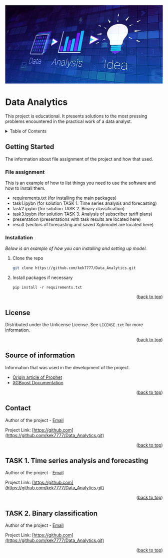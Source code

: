 <img src="src\img\title.jpg" width="800" height="250">

<a id="readme-top"></a>

<!-- TITLE -->
#  **Data Analytics**

This project is educational. It presents solutions to the most pressing problems encountered in the practical work of a data analyst.

<!-- TABLE OF CONTENTS -->
<details>
  <summary> Table of Contents </summary>
  <ol>
    <li>
          <a href="#getting-started">Getting Started</a>
          <ul>
            <li><a href="#file-assignment">File assignment</a></li>
            <li><a href="#installation">Installation</a></li>
          </ul>
    <li><a href="#time series">TASK 1. Time series analysis and forecasting</a></li>
    <li><a href="#license">TASK 2. Binary classification</a></li>
    <li><a href="#license">License</a></li>
    <li><a href="#Source-of-information">Source of information</a></li>
    <li><a href="#contact">Contact</a></li>
  </ol>
</details>


<!-- GETTING STARTED -->
## Getting Started

The information about file assignment of the project and how that used.

### File assignment

This is an example of how to list things you need to use the software and how to install them.
* requirements.txt (for installing the main packages)
* task1.ipybn (for solution TASK 1. Time series analysis and forecasting)
* task2.ipybn (for solution TASK 2. Binary classification)
* task3.ipybn (for solution TASK 3. Analysis of subscriber tariff plans)
* presentation (presentations with task results are located here)
* result (vectors of forecasting and saved Xgbmodel are located here)


### Installation

_Below is an example of how you can  installing and setting up model._

1. Clone the repo
   ```sh
   git clone https://github.com/kek7777/Data_Analytics.git
   ```
2. Install packages if necessary
   ```
   pip install -r requirements.txt
   ```

 <p align="right">(<a href="#readme-top">back to top</a>)</p>


 <!-- LICENSE -->
 ## License
 
 Distributed under the Unlicense License. See `LICENSE.txt` for more information.
 
 <p align="right">(<a href="#readme-top">back to top</a>)</p>
 
 <!-- Source of information -->
 
 ## Source of information
 
 Information that was used in the development of the project.
 
 * [Origin article of Prophet](https://facebook.github.io/prophet/static/prophet_paper_20170113.pdf)
 * [XGBoost Documentation](https://xgboost.readthedocs.io/en/stable/)

 
 <p align="right">(<a href="#readme-top">back to top</a>)</p>

  <!-- CONTACT -->
 ## Contact
 
 Author of the project - [Email](https://kek777.mail.ru)
 
 Project Link: [https://github.com](https://github.com/kek7777/Data_Analytics.git)
 
 <p align="right">(<a href="#readme-top">back to top</a>)</p>

 <!-- TASK 1 -->
 ## TASK 1. Time series analysis and forecasting
 
 Author of the project - [Email](https://kek777.mail.ru)
 
 Project Link: [https://github.com](https://github.com/kek7777/Data_Analytics.git)
 
 <p align="right">(<a href="#readme-top">back to top</a>)</p>



 <!-- TASK 2 -->
 ## TASK 2. Binary classification
 
 Author of the project - [Email](https://kek777.mail.ru)
 
 Project Link: [https://github.com](https://github.com/kek7777/Data_Analytics.git)
 
 <p align="right">(<a href="#readme-top">back to top</a>)</p>
 
 
